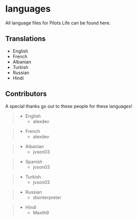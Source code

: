 # languages
All language files for Pilots Life can be found here.

## Translations
- English
- French
- Albanian
- Turkish
- Russian
- Hindi

## Contributors
A special thanks go out to these people for these languages!

> - English
>	- alexdev

> - French
>	- alexdev

> - Albanian
>   - jvson03

> - Spanish
>   - jvson03

> - Turkish
>   - jvson03

> - Russian
>   - disinterpreter

> - Hindi
>   - Maxth9